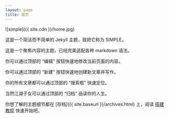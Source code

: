 ```yaml
---
layout: page
title: 首页
---
```


![simple]({{ site.cdn }}/home.jpg)

这是一个简洁而不简单的 Jekyll 主题，我把它称为 SIMPLE。

这是一个聚焦内容的主题，已经完美适配各种 markdown 语法。

你可以通过顶部的 “编辑” 按钮快速地修改当前页面的内容。

你可以通过顶部的 “新建” 按钮快速地创建新文章并写作。

你的所有文章都可以通过顶部的 “搜索框” 快速定位。

当然江湖子女可以通过顶部的 “归档” 品读你的人生。

你想了解的主题细节都在 [存档]({{ site.baseurl }}/archives.html) 上，阅读 [搭建教程](https://professordeng.com/simple/2020/03/01/theme-settings.html) 快速开始吧。